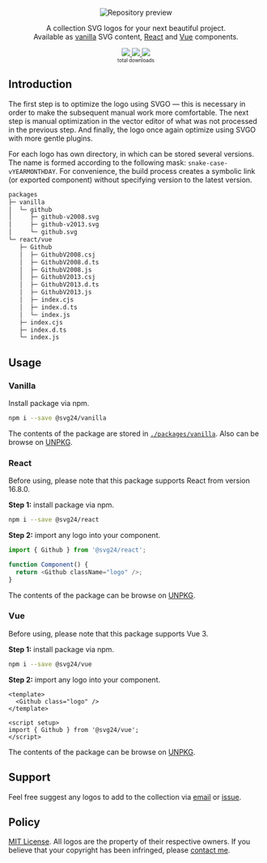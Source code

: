 <p align="center">
  <img
    alt="Repository preview"
    src="https://raw.githubusercontent.com/svg24/.github/main/collection.svg"
  >
</p>

<p align="center">
  A collection SVG logos for your next beautiful project.<br>Available as <a href="#vanilla">vanilla</a> SVG content, <a href="#react">React</a> and <a href="#vue">Vue</a> components.
<p>

<p align="center">
  <a
    alt="Total vanilla package downloads"
    href="https://www.npmjs.com/package/@svg24/vanilla"
  >
    <img src="https://img.shields.io/npm/dt/@svg24/vanilla?&label=vanilla" />
  </a>
  <a
    alt="Total react package downloads"
    href="https://www.npmjs.com/package/@svg24/react"
  >
    <img src="https://img.shields.io/npm/dt/@svg24/react?&label=react" />
  </a>
  <a
    alt="Total vue package downloads"
    href="https://www.npmjs.com/package/@svg24/vue"
  >
    <img src="https://img.shields.io/npm/dt/@svg24/vue?&label=vue" />
  </a>
  <br>
  <small>
    <sup>
      total downloads
    </sup>
  </small>
</p>

## Introduction

The first step is to optimize the logo using SVGO — this is necessary in order to make the subsequent manual work more comfortable. The next step is manual optimization in the vector editor of what was not processed in the previous step. And finally, the logo once again optimize using SVGO with more gentle plugins.

For each logo has own directory, in which can be stored several versions. The name is formed according to the following mask: `snake-case-vYEARMONTHDAY`. For convenience, the build process creates a symbolic link (or exported component) without specifying version to the latest version.

```sh
packages
├─ vanilla
│  └─ github
│     ├─ github-v2008.svg
│     ├─ github-v2013.svg
│     └─ github.svg
└─ react/vue
   ├─ Github
   │  ├─ GithubV2008.csj
   │  ├─ GithubV2008.d.ts
   │  ├─ GithubV2008.js
   │  ├─ GithubV2013.csj
   │  ├─ GithubV2013.d.ts
   │  ├─ GithubV2013.js
   │  ├─ index.cjs
   │  ├─ index.d.ts
   │  └─ index.js
   ├─ index.cjs
   ├─ index.d.ts
   └─ index.js
```

## Usage

### Vanilla

Install package via npm.

```sh
npm i --save @svg24/vanilla
```

The contents of the package are stored in [`./packages/vanilla`](https://github.com/svg24/collection/tree/main/packages/vanilla). Also can be browse on [UNPKG](https://unpkg.com/browse/@svg24/vanilla/).

### React

Before using, please note that this package supports React from version 16.8.0.

**Step 1:** install package via npm.

```sh
npm i --save @svg24/react
```

**Step 2:** import any logo into your component.

```js
import { Github } from '@svg24/react';

function Component() {
  return <Github className="logo" />;
}
```

The contents of the package can be browse on [UNPKG](https://unpkg.com/browse/@svg24/react/).

### Vue

Before using, please note that this package supports Vue 3.

**Step 1:** install package via npm.

```sh
npm i --save @svg24/vue
```

**Step 2:** import any logo into your component.

```vue
<template>
  <Github class="logo" />
</template>

<script setup>
import { Github } from '@svg24/vue';
</script>
```

The contents of the package can be browse on [UNPKG](https://unpkg.com/browse/@svg24/vue/).

## Support

Feel free suggest any logos to add to the collection via [email](mailto:vanyauhalin@gmail.com?subject=SVG24%20|%20New%20idea) or [issue](https://github.com/svg24/collection/issues).

## Policy

[MIT License](./LICENSE). All logos are the property of their respective owners. If you believe that your copyright has been infringed, please [contact me](mailto:vanyauhalin@gmail.com?subject=SVG24%20|%20Copyright%20infringe).
